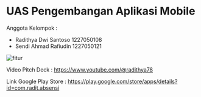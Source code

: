 # UAS Pengembangan Aplikasi Mobile

Anggota Kelompok :
- Radithya Dwi Santoso 1227050108 
- Sendi Ahmad Rafiudin 1227050121

![fitur](https://github.com/user-attachments/assets/f402d478-6fbb-4742-b0cf-161aac13effc)

Video Pitch Deck :
https://www.youtube.com/@radithya78

Link Google Play Store :
https://play.google.com/store/apps/details?id=com.radit.absensi
